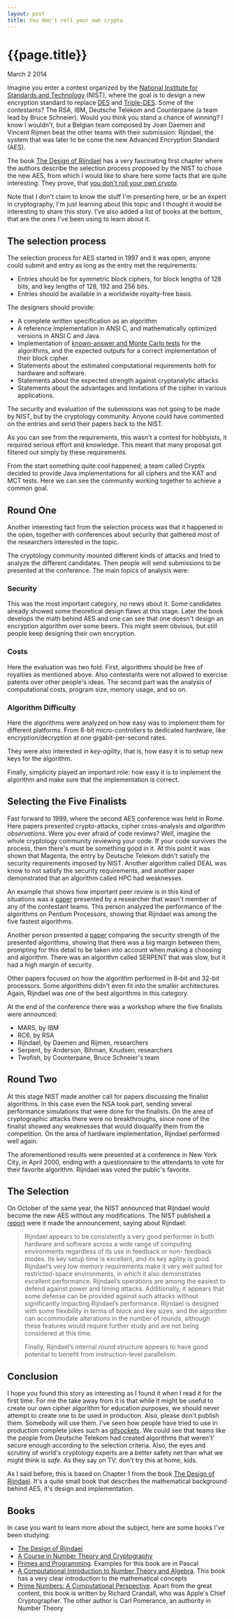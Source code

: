```yaml
---
layout: post
title: You don't roll your own crypto
---
```


# {{page.title}} #

<span class="meta">March 2 2014</span>

Imagine you enter a contest organized by the [National Institute for Standards and Technology](http://en.wikipedia.org/wiki/National_Institute_of_Standards_and_Technology) (NIST),
where the goal is to design a new encryption standard to replace [DES](http://en.wikipedia.org/wiki/Data_Encryption_Standard) and [Triple-DES](http://en.wikipedia.org/wiki/Triple_DES).
Some of the contestants? The RSA, IBM, Deutsche Telekom and Counterpane (a team lead by Bruce Schneier). Would you think you stand a chance of winning? I know I wouldn't, but a Belgian team
composed by Joan Daemen and Vincent Rijmen beat the other teams with their submission: Rijndael, the system that was later to be come the new Advanced Encryption Standard (AES).

The book [The Design of Rijndael](http://www.amazon.com/The-Design-RijndaeL-Information-Cryptography/dp/3540425802) has a very fascinating first chapter where the authors describe the selection
process proposed by the NIST to chose the new AES, from which I would like to share here some facts that are quite interesting. 
They prove, that [you don't roll your own crypto](http://security.stackexchange.com/a/18198).

Note that I don't claim to know the stuff I'm presenting here, or be an expert in cryptography, I'm just learning about this topic and I thought it would be interesting to share this story. I've also
added a list of books at the bottom, that are the ones I've been using to learn about it.

## The selection process ##

The selection process for AES started in 1997 and it was open, anyone could submit and entry as long as the entry met the requirements:

- Entries should be for symmetric block ciphers, for block lengths of 128 bits, and key lengths of 128, 192 and 256 bits.
- Entries should be available in a worldwide royalty-free basis.

The designers should provide:

- A complete written specification as an algorithm
- A reference implementation in ANSI C, and mathematically optimized versions in ANSI C and Java.
- Implementation of [known-answer and Monte Carlo tests](http://csrc.nist.gov/groups/STM/cavp/) for the algorithms, and the expected outputs for a correct implementation of their block cipher.
- Statements about the estimated computational requirements both for hardware and software.
- Statements about the expected strength against cryptanalytic attacks
- Statements about the advantages and limitations of the cipher in various applications.

The security and evaluation of the submissions was not going to be made by NIST, but by the cryptology community. Anyone could have commented on the entries and send their papers back to 
the NIST.

As you can see from the requirements, this wasn't a contest for hobbyists, it required serious effort and knowledge. This meant that many proposal got filtered out simply by these requirements.

From the start something quite cool happened, a team called Cryptix decided to provide Java implementations for all ciphers and the KAT and MCT tests. Here we can see the community working together
to achieve a common goal.

## Round One ##

Another interesting fact from the selection process was that it happened in the open, together with conferences about security that gathered most of the researchers interested in the topic.

The cryptology community mounted different kinds of attacks and tried to analyze the different candidates. Then people will send submissions to be presented at the conference. The main topics of
analysis were:

### Security ###

This was the most important category, no news about it. Some candidates already showed some theoretical design flaws at this stage. Later the book develops the math behind AES and one can see that
one doesn't design an encryption algorithm over some beers. This might seem obvious, but still people keep designing their own encryption.

### Costs ###

Here the evaluation was two fold. First, algorithms should be free of royalties as mentioned above. Also contestants were not allowed to exercise patents over other people's ideas. The second part
was the analysis of computational costs, program size, memory usage, and so on.

### Algorithm Difficulty ###

Here the algorithms were analyzed on how easy was to implement them for different platforms. From 8-bit micro-controllers to dedicated hardware, like encryption/decryption at one gigabit-per-second rates.

They were also interested in _key-agility_, that is, how easy it is to setup new keys for the algorithm.

Finally, simplicity played an important role: how easy it is to implement the algorithm and make sure that the implementation is correct.

## Selecting the Five Finalists ##

Fast forward to 1999, where the second AES conference was held in Rome. Here papers presented crypto-attacks, cipher cross-analysis and _algorithm observations_. Were you ever afraid of code reviews? Well,
imagine the whole cryptology community reviewing your code. If your code survives the process, then there's must be something good in it. At this point it was shown that Magenta, the entry by Deutsche Telekom
didn't satisfy the security requirements imposed by NIST. Another algorithm called DEAL was know to not satisfy the security requirements, and another paper demonstrated that an algorithm called HPC had weaknesses.

An example that shows how important peer review is in this kind of situations was a [paper](http://csrc.nist.gov/archive/aes/round1/conf2/papers/gladman.pdf) presented by a researcher that wasn't member of any 
of the contestant teams. This person analyzed the performance of the algorithms on Pentium Processors, showing that Rijndael was among the five fastest algorithms.

Another person presented a [paper](http://csrc.nist.gov/archive/aes/round1/conf2/papers/biham2.pdf) comparing the security strength of the presented algorithms, showing that there was a big margin between them,
prompting for this detail to be taken into account when making a choosing and algorithm. There was an algorithm called SERPENT that was slow, but it had a high margin of security.

Other papers focused on how the algorithm performed in 8-bit and 32-bit processors. Some algorithms didn't even fit into the smaller architectures. Again, Rijndael was one of the best algorithms in this category.

At the end of the conference there was a workshop where the five finalists were announced:

- MARS, by IBM
- RC6, by RSA
- Rijndael, by Daemen and Rijmen, researchers
- Serpent, by Anderson, Bihman, Knudsen, researchers
- Twofish, by Counterpane, Bruce Schneier's team

## Round Two ##

At this stage NIST made another call for papers discussing the finalist algorithms. In this case even the NSA took part, sending several performance simulations that were done for the finalists. On the area
of cryptographic attacks there were no breakthroughs, since none of the finalist showed any weaknesses that would disqualify them from the competition. On the area of hardware implementation, Rijndael performed
well again.

The aforementioned results were presented at a conference in New York City, in April 2000, ending with a questionnaire to the attendants to vote for their favorite algorithm. 
Rijndael was voted the public's favorite.

## The Selection ##

On October of the same year, the NIST announced that Rijndael would become the new AES without any modifications. The NIST published a [report](http://csrc.nist.gov/archive/aes/round2/r2report.pdf) were it made
the announcement, saying about Rijndael:

>Rijndael appears to be consistently a very good performer in both hardware and software across a wide range of computing environments regardless of its use in feedback or non- feedback modes. 
Its key setup time is excellent, and its key agility is good. Rijndael’s very low memory requirements make it very well suited for restricted-space environments, in which it also demonstrates excellent performance. 
Rijndael’s operations are among the easiest to defend against power and timing attacks. Additionally, it appears that some defense can be provided against such attacks without significantly impacting Rijndael’s 
performance. Rijndael is designed with some flexibility in terms of block and key sizes, and the algorithm can accommodate alterations in the number of rounds, although these features would require further study and are not being considered at this time.
>
>Finally, Rijndael’s internal round structure appears to have good potential to benefit from instruction-level parallelism.

## Conclusion ##

I hope you found this story as interesting as I found it when I read it for the first time. For me the take away from it is that while it might be useful to create our own cipher algorithm for education purposes, 
we should never attempt to create one to be used in production. Also, please don't publish them. Somebody will use them. I've seen how people have tried to use in production complete jokes such as 
[gifsockets](http://stackoverflow.com/questions/13593420/countdown-timer-image-gif-in-email). We could see that teams like the people from Deutsche Telekom had created algorithms that weren't' 
secure enough according to the selection criteria. Also, the eyes and scrutiny of world's cryptology experts are a better safety net than what we might think is _safe_. 
As they say on TV: don't try this at home, kids.

As I said before, this is based on Chapter 1 from the book [The Design of Rijndael](http://www.amazon.com/The-Design-RijndaeL-Information-Cryptography/dp/3540425802). It's a quite small book that describes
the mathematical background behind AES, it's design and implementation.

## Books ##

In case you want to learn more about the subject, here are some books I've been studying:

- [The Design of Rijndael](http://www.amazon.com/The-Design-RijndaeL-Information-Cryptography/dp/3540425802)
- [A Course in Number Theory and Cryptography](http://www.amazon.com/Course-Number-Cryptography-Graduate-Mathematics/dp/0387942939/)
- [Primes and Programming](http://www.amazon.com/Primes-Programming-Peter-J-Giblin/dp/0521409888/). Examples for this book are in Pascal
- [A Computational Introduction to Number Theory and Algebra](http://www.amazon.com/Computational-Introduction-Number-Theory-Algebra/dp/0521516447/). This book has a very clear introduction to the mathematical concepts
- [Prime Numbers: A Computational Perspective](http://www.amazon.com/Prime-Numbers-Computational-Richard-Crandall/dp/0387252827/). Apart from the great content, this book is written by Richard Crandall, who was Apple's Chief Cryptographer. The other author is Carl Pomerance, an authority in Number Theory